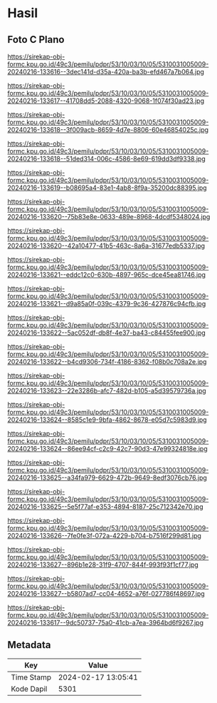 # Hasil

## Foto C Plano

https://sirekap-obj-formc.kpu.go.id/49c3/pemilu/pdpr/53/10/03/10/05/5310031005009-20240216-133616--3dec141d-d35a-420a-ba3b-efd467a7b064.jpg

https://sirekap-obj-formc.kpu.go.id/49c3/pemilu/pdpr/53/10/03/10/05/5310031005009-20240216-133617--41708dd5-2088-4320-9068-1f074f30ad23.jpg

https://sirekap-obj-formc.kpu.go.id/49c3/pemilu/pdpr/53/10/03/10/05/5310031005009-20240216-133618--3f009acb-8659-4d7e-8806-60e46854025c.jpg

https://sirekap-obj-formc.kpu.go.id/49c3/pemilu/pdpr/53/10/03/10/05/5310031005009-20240216-133618--51ded314-006c-4586-8e69-619dd3df9338.jpg

https://sirekap-obj-formc.kpu.go.id/49c3/pemilu/pdpr/53/10/03/10/05/5310031005009-20240216-133619--b08695a4-83e1-4ab8-8f9a-35200dc88395.jpg

https://sirekap-obj-formc.kpu.go.id/49c3/pemilu/pdpr/53/10/03/10/05/5310031005009-20240216-133620--75b83e8e-0633-489e-8968-4dcdf5348024.jpg

https://sirekap-obj-formc.kpu.go.id/49c3/pemilu/pdpr/53/10/03/10/05/5310031005009-20240216-133620--42a10477-41b5-463c-8a6a-31677edb5337.jpg

https://sirekap-obj-formc.kpu.go.id/49c3/pemilu/pdpr/53/10/03/10/05/5310031005009-20240216-133621--eddc12c0-630b-4897-965c-dce45ea81746.jpg

https://sirekap-obj-formc.kpu.go.id/49c3/pemilu/pdpr/53/10/03/10/05/5310031005009-20240216-133621--d9a85a0f-039c-4379-9c36-427876c94cfb.jpg

https://sirekap-obj-formc.kpu.go.id/49c3/pemilu/pdpr/53/10/03/10/05/5310031005009-20240216-133622--5ac052df-db8f-4e37-ba43-c84455fee900.jpg

https://sirekap-obj-formc.kpu.go.id/49c3/pemilu/pdpr/53/10/03/10/05/5310031005009-20240216-133622--b4cd9306-734f-4186-8362-f08b0c708a2e.jpg

https://sirekap-obj-formc.kpu.go.id/49c3/pemilu/pdpr/53/10/03/10/05/5310031005009-20240216-133623--22e3286b-afc7-482d-b105-a5d39579736a.jpg

https://sirekap-obj-formc.kpu.go.id/49c3/pemilu/pdpr/53/10/03/10/05/5310031005009-20240216-133624--8585c1e9-9bfa-4862-8678-e05d7c5983d9.jpg

https://sirekap-obj-formc.kpu.go.id/49c3/pemilu/pdpr/53/10/03/10/05/5310031005009-20240216-133624--86ee94cf-c2c9-42c7-90d3-47e99324818e.jpg

https://sirekap-obj-formc.kpu.go.id/49c3/pemilu/pdpr/53/10/03/10/05/5310031005009-20240216-133625--a34fa979-6629-472b-9649-8edf3076cb76.jpg

https://sirekap-obj-formc.kpu.go.id/49c3/pemilu/pdpr/53/10/03/10/05/5310031005009-20240216-133625--5e5f77af-e353-4894-8187-25c712342e70.jpg

https://sirekap-obj-formc.kpu.go.id/49c3/pemilu/pdpr/53/10/03/10/05/5310031005009-20240216-133626--7fe0fe3f-072a-4229-b704-b7516f299d81.jpg

https://sirekap-obj-formc.kpu.go.id/49c3/pemilu/pdpr/53/10/03/10/05/5310031005009-20240216-133627--896b1e28-31f9-4707-844f-993f93f1cf77.jpg

https://sirekap-obj-formc.kpu.go.id/49c3/pemilu/pdpr/53/10/03/10/05/5310031005009-20240216-133627--b5807ad7-cc04-4652-a76f-027786f48697.jpg

https://sirekap-obj-formc.kpu.go.id/49c3/pemilu/pdpr/53/10/03/10/05/5310031005009-20240216-133617--9dc50737-75a0-41cb-a7ea-3964bd6f9267.jpg


## Metadata

| Key        | Value               |
| ---------- | ------------------- |
| Time Stamp | 2024-02-17 13:05:41 |
| Kode Dapil | 5301                |



